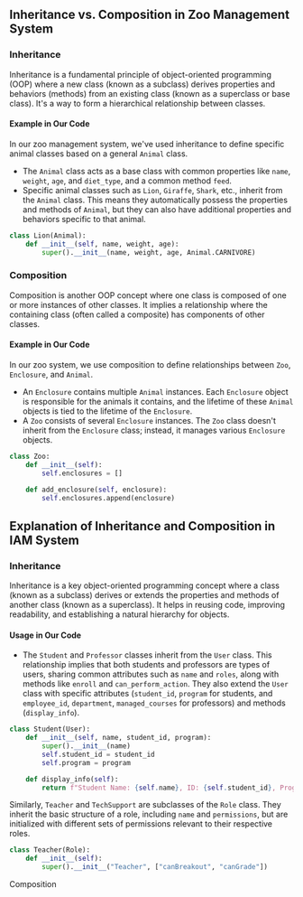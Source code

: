 ## Inheritance vs. Composition in Zoo Management System

### Inheritance

Inheritance is a fundamental principle of object-oriented programming (OOP) where a new class (known as a subclass) derives properties and behaviors (methods) from an existing class (known as a superclass or base class). It's a way to form a hierarchical relationship between classes.

#### Example in Our Code
In our zoo management system, we've used inheritance to define specific animal classes based on a general `Animal` class.

- The `Animal` class acts as a base class with common properties like `name`, `weight`, `age`, and `diet_type`, and a common method `feed`.
- Specific animal classes such as `Lion`, `Giraffe`, `Shark`, etc., inherit from the `Animal` class. This means they automatically possess the properties and methods of `Animal`, but they can also have additional properties and behaviors specific to that animal.

```python
class Lion(Animal):
    def __init__(self, name, weight, age):
        super().__init__(name, weight, age, Animal.CARNIVORE)
```

### Composition
Composition is another OOP concept where one class is composed of one or more instances of other classes. It implies a relationship where the containing class (often called a composite) has components of other classes.

#### Example in Our Code
In our zoo system, we use composition to define relationships between `Zoo`, `Enclosure`, and `Animal`.

- An `Enclosure` contains multiple `Animal` instances. Each `Enclosure` object is responsible for the animals it contains, and the lifetime of these `Animal` objects is tied to the lifetime of the `Enclosure`.
- A `Zoo` consists of several `Enclosure` instances. The `Zoo` class doesn't inherit from the `Enclosure` class; instead, it manages various `Enclosure` objects.

```python
class Zoo:
    def __init__(self):
        self.enclosures = []

    def add_enclosure(self, enclosure):
        self.enclosures.append(enclosure)
```


## Explanation of Inheritance and Composition in IAM System

### Inheritance

Inheritance is a key object-oriented programming concept where a class (known as a subclass) derives or extends the properties and methods of another class (known as a superclass). It helps in reusing code, improving readability, and establishing a natural hierarchy for objects.

#### Usage in Our Code
- The `Student` and `Professor` classes inherit from the `User` class. This relationship implies that both students and professors are types of users, sharing common attributes such as `name` and `roles`, along with methods like `enroll` and `can_perform_action`. They also extend the `User` class with specific attributes (`student_id`, `program` for students, and `employee_id`, `department`, `managed_courses` for professors) and methods (`display_info`).

```python
class Student(User):
    def __init__(self, name, student_id, program):
        super().__init__(name)
        self.student_id = student_id
        self.program = program

    def display_info(self):
        return f"Student Name: {self.name}, ID: {self.student_id}, Program: {self.program}"
```

Similarly, `Teacher` and `TechSupport` are subclasses of the `Role` class. They inherit the basic structure of a role, including `name` and `permissions`, but are initialized with different sets of permissions relevant to their respective roles.

```python
class Teacher(Role):
    def __init__(self):
        super().__init__("Teacher", ["canBreakout", "canGrade"])
```

Composition
